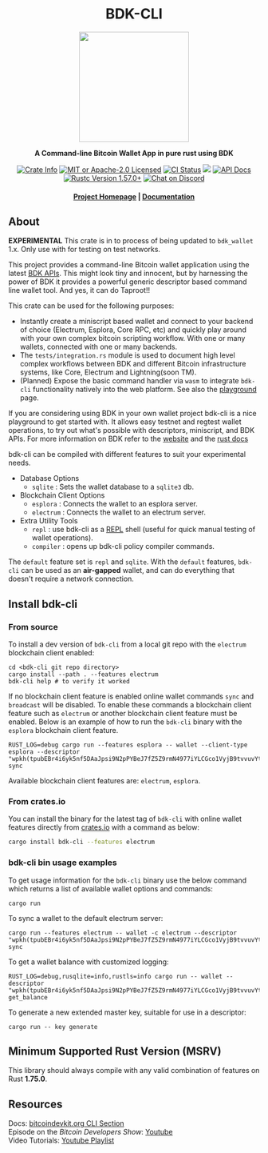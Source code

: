 <div align="center">
  <h1>BDK-CLI</h1>

  <img src="https://github.com/bitcoindevkit/bdk/raw/master/static/bdk.png" width="220" />

  <p>
    <strong>A Command-line Bitcoin Wallet App in pure rust using BDK</strong>
  </p>

  <p>
    <a href="https://crates.io/crates/bdk-cli"><img alt="Crate Info" src="https://img.shields.io/crates/v/bdk-cli.svg"/></a>
    <a href="https://github.com/bitcoindevkit/bdk-cli/blob/master/LICENSE"><img alt="MIT or Apache-2.0 Licensed" src="https://img.shields.io/badge/license-MIT%2FApache--2.0-blue.svg"/></a>
    <a href="https://github.com/bitcoindevkit/bdk-cli/actions?query=workflow%3ACI"><img alt="CI Status" src="https://github.com/bitcoindevkit/bdk-cli/workflows/CI/badge.svg"></a>
    <a href="https://codecov.io/gh/bitcoindevkit/bdk-cli"><img src="https://codecov.io/gh/bitcoindevkit/bdk-cli/branch/master/graph/badge.svg"/></a>
    <a href="https://docs.rs/bdk-cli"><img alt="API Docs" src="https://img.shields.io/badge/docs.rs-bdk_cli-green"/></a>
    <a href="https://blog.rust-lang.org/2021/12/02/Rust-1.57.0.html"><img alt="Rustc Version 1.57.0+" src="https://img.shields.io/badge/rustc-1.57.0%2B-lightgrey.svg"/></a>
    <a href="https://discord.gg/d7NkDKm"><img alt="Chat on Discord" src="https://img.shields.io/discord/753336465005608961?logo=discord"></a>
  </p>

  <h4>
    <a href="https://bitcoindevkit.org">Project Homepage</a>
    <span> | </span>
    <a href="https://docs.rs/bdk-cli">Documentation</a>
  </h4>
</div>


## About

**EXPERIMENTAL**
This crate is in to process of being updated to `bdk_wallet` 1.x. Only use with for testing on test networks.

This project provides a command-line Bitcoin wallet application using the latest [BDK APIs](https://docs.rs/bdk/latest/bdk/wallet/struct.Wallet.html). This might look tiny and innocent, but by harnessing the power of BDK it provides a powerful generic descriptor based command line wallet tool.
And yes, it can do Taproot!!

This crate can be used for the following purposes:
 - Instantly create a miniscript based wallet and connect to your backend of choice (Electrum, Esplora, Core RPC, etc) and quickly play around with your own complex bitcoin scripting workflow. With one or many wallets, connected with one or many backends.
 - The `tests/integration.rs` module is used to document high level complex workflows between BDK and different Bitcoin infrastructure systems, like Core, Electrum and Lightning(soon TM).
 - (Planned) Expose the basic command handler via `wasm` to integrate `bdk-cli` functionality natively into the web platform. See also the [playground](https://bitcoindevkit.org/bdk-cli/playground/) page.

If you are considering using BDK in your own wallet project bdk-cli is a nice playground to get started with. It allows easy testnet and regtest wallet operations, to try out what's possible with descriptors, miniscript, and BDK APIs. For more information on BDK refer to the [website](https://bitcoindevkit.org/) and the [rust docs](https://docs.rs/bdk/latest/bdk/index.html)

bdk-cli can be compiled with different features to suit your experimental needs.
  - Database Options
     - `sqlite` : Sets the wallet database to a `sqlite3` db.
  - Blockchain Client Options
     - `esplora` : Connects the wallet to an esplora server.
     - `electrum` : Connects the wallet to an electrum server.
  - Extra Utility Tools
     - `repl` : use bdk-cli as a [REPL](https://codewith.mu/en/tutorials/1.0/repl) shell (useful for quick manual testing of wallet operations).
     - `compiler` : opens up bdk-cli policy compiler commands.
    
The `default` feature set is `repl` and `sqlite`. With the `default` features, `bdk-cli` can be used as an **air-gapped** wallet, and can do everything that doesn't require a network connection.


## Install bdk-cli

### From source

To install a dev version of `bdk-cli` from a local git repo with the `electrum` blockchain client enabled:

```shell
cd <bdk-cli git repo directory>
cargo install --path . --features electrum
bdk-cli help # to verify it worked
```

If no blockchain client feature is enabled online wallet commands `sync` and `broadcast` will be 
disabled. To enable these commands a blockchain client feature such as `electrum` or another 
blockchain client feature must be enabled. Below is an example of how to run the `bdk-cli` binary with
the `esplora` blockchain client feature.

```shell
RUST_LOG=debug cargo run --features esplora -- wallet --client-type esplora --descriptor "wpkh(tpubEBr4i6yk5nf5DAaJpsi9N2pPYBeJ7fZ5Z9rmN4977iYLCGco1VyjB9tvvuvYtfZzjD5A8igzgw3HeWeeKFmanHYqksqZXYXGsw5zjnj7KM9/*)" sync
```

Available blockchain client features are:
`electrum`, `esplora`.

### From crates.io
You can install the binary for the latest tag of `bdk-cli` with online wallet features 
directly from [crates.io](https://crates.io/crates/bdk-cli) with a command as below:
```sh
cargo install bdk-cli --features electrum
```

### bdk-cli bin usage examples

To get usage information for the `bdk-cli` binary use the below command which returns a list of
available wallet options and commands:

```shell
cargo run
```

To sync a wallet to the default electrum server:

```shell
cargo run --features electrum -- wallet -c electrum --descriptor "wpkh(tpubEBr4i6yk5nf5DAaJpsi9N2pPYBeJ7fZ5Z9rmN4977iYLCGco1VyjB9tvvuvYtfZzjD5A8igzgw3HeWeeKFmanHYqksqZXYXGsw5zjnj7KM9/*)" sync
```

To get a wallet balance with customized logging:

```shell
RUST_LOG=debug,rusqlite=info,rustls=info cargo run -- wallet --descriptor "wpkh(tpubEBr4i6yk5nf5DAaJpsi9N2pPYBeJ7fZ5Z9rmN4977iYLCGco1VyjB9tvvuvYtfZzjD5A8igzgw3HeWeeKFmanHYqksqZXYXGsw5zjnj7KM9/*)" get_balance
```

To generate a new extended master key, suitable for use in a descriptor:

```shell
cargo run -- key generate
```

## Minimum Supported Rust Version (MSRV)

This library should always compile with any valid combination of features on Rust **1.75.0**.

## Resources
Docs: [bitcoindevkit.org CLI Section](https://bitcoindevkit.org/bdk-cli/installation/)  
Episode on the _Bitcoin Developers Show_: [Youtube](https://www.youtube.com/watch?v=-Q8OD8NCEe4)  
Video Tutorials: [Youtube Playlist](https://www.youtube.com/playlist?list=PLmyfVqsSelG3jSobvpY3GoNKDtAumsrg3)  

